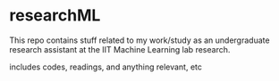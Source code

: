 # researchML

This repo contains stuff related to my work/study as an undergraduate research assistant at the IIT Machine Learning lab research.

includes codes, readings, and anything relevant, etc


